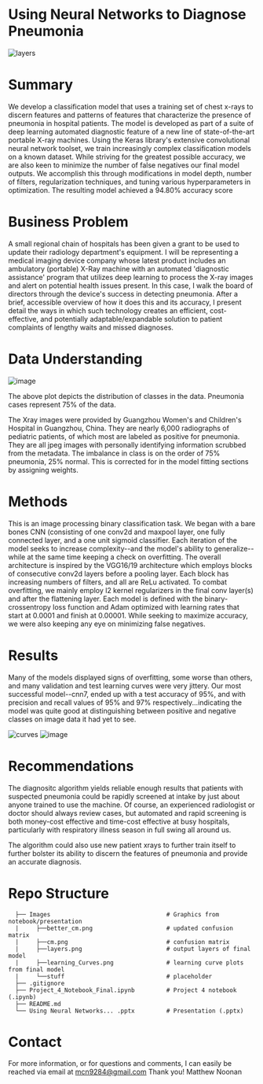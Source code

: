 # **Using Neural Networks to Diagnose Pneumonia**


![layers](https://user-images.githubusercontent.com/78623567/206102428-01f6e5e1-cff2-44af-aa0f-c754d1c510ad.png)


# **Summary**
We develop a classification model that uses a training set of chest x-rays to discern features and patterns of features that characterize the presence of pneumonia in hospital patients. The model is developed as part of a suite of deep learning automated diagnostic feature of a new line of state-of-the-art portable X-ray machines. Using the Keras library's extensive convolutional neural network toolset, we train increasingly complex classification models on a known dataset. While striving for the greatest possible accuracy, we are also keen to minimize the number of false negatives our final model outputs. We accomplish this through modifications in model depth, number of filters, regularization techniques, and tuning various hyperparameters in optimization. The resulting model achieved a 94.80% accuracy score


# **Business Problem**
A small regional chain of hospitals has been given a grant to be used to update their radiology department's equipment. I will be representing a medical imaging device company whose latest product includes an ambulatory (portable) X-Ray machine with an automated 'diagnostic assistance' program that utilizes deep learning to process the X-ray images and alert on potential health issues present. In this case, I walk the board of directors through the device's success in detecting pneumonia. After a brief, accessible overview of how it does this and its accuracy, I present detail the ways in which such technology creates an efficient, cost-effective, and potentially adaptable/expandable solution to patient complaints of lengthy waits and missed diagnoses.


# **Data Understanding**

![image](https://user-images.githubusercontent.com/78623567/206879717-2d892e2b-07c1-4267-9a5c-469399bc3678.png)

The above plot depicts the distribution of classes in the data. Pneumonia cases represent 75% of the data.

The Xray images were provided by Guangzhou Women's and Children's Hospital in Guangzhou, China. They are nearly 6,000 radiographs of pediatric patients, of which most are labeled as positive for pneumonia. They are all jpeg images with personally identifying information scrubbed from the metadata. The imbalance in class is on the order of 75% pneumonia, 25% normal. This is corrected for in the model fitting sections by assigning weights.


# **Methods**
This is an image processing binary classification task. We began with a bare bones CNN (consisting of one conv2d and maxpool layer, one fully connected layer, and a one unit sigmoid classifier. Each iteration of the model seeks to increase complexity--and the model's ability to generalize--while at the same time keeping a check on overfitting. The overall architecture is inspired by the VGG16/19 architecture which employs blocks of consecutive conv2d layers before a pooling layer. Each block has increasing numbers of filters, and all are ReLu activated. 
To combat overfitting, we mainly employ l2 kernel regularizers in the final conv layer(s) and after the flattening layer. 
Each model is defined with the binary-crossentropy loss function and Adam optimized with learning rates that start at 0.0001 and finish at 0.00001.
While seeking to maximize accuracy, we were also keeping any eye on minimizing false negatives.


# **Results**
Many of the models displayed signs of overfitting, some worse than others, and many validation and test learning curves were very jittery. Our most successful model--cnn7, ended up with a test accuracy of 95%, and with precision and recall values of 95% and 97% respectively...indicating the model was quite good at distinguishing between positive and negative classes on image data it had yet to see.


![curves](https://user-images.githubusercontent.com/78623567/206101269-33437e66-1286-4ff4-9e93-7b4226df52ac.png)
![image](https://user-images.githubusercontent.com/78623567/206922443-5cd8b92f-2aad-439b-82d5-49968552c6f9.png)


# **Recommendations**
The diagnositc algorithm yields reliable enough results that patients with suspected pneumonia could be rapidly screened at intake by just about anyone trained to use the machine. Of course, an experienced radiologist or doctor should always review cases, but automated and rapid screening is both money-cost effective and time-cost effective at busy hospitals, particularly with respiratory illness season in full swing all around us. 

The algorithm could also use new patient xrays to further train itself to further bolster its ability to discern the features of pneumonia and provide an accurate diagnosis.


# **Repo Structure**

      ├── Images                                 # Graphics from notebook/presentation
      |     ├──better_cm.png                     # updated confusion matrix
      |     ├──cm.png                            # confusion matrix
      |     ├──layers.png                        # output layers of final model
      |     ├──learning_Curves.png               # learning curve plots from final model
      |     └──stuff                             # placeholder   
      ├── .gitignore        
      ├── Project_4_Notebook_Final.ipynb         # Project 4 notebook (.ipynb)
      ├── README.md        
      └── Using Neural Networks... .pptx         # Presentation (.pptx)


# **Contact**
For more information, or for questions and comments, I can easily be reached via email at mcn9284@gmail.com
Thank you!
Matthew Noonan
